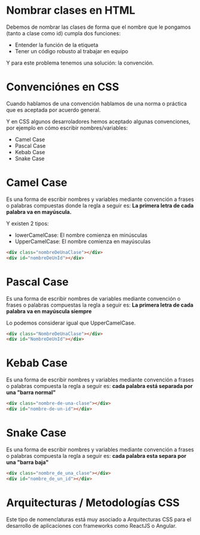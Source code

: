 # Nombrar clases en HTML

Debemos de nombrar las clases de forma que el nombre que le pongamos (tanto a clase como id) cumpla dos funciones:

- Entender la función de la etiqueta
- Tener un código robusto al trabajar en equipo

Y para este problema tenemos una solución: la convención.

# Convenciónes en CSS
Cuando hablamos de una convención hablamos de una norma o práctica que es aceptada por acuerdo general.

Y en CSS algunos desarroladores hemos aceptado algunas convenciones, por ejemplo en cómo escribir nombres/variables:
- Camel Case
- Pascal Case
- Kebab Case
- Snake Case

# Camel Case

Es una forma de escribir nombres y variables mediante convención a frases o palabras compuestas donde la regla a seguir es: **La primera letra de cada palabra va en mayúscula.**

Y existen 2 tipos:
- lowerCamelCase: El nombre comienza en minúsculas
- UpperCamelCase: El nombre comienza en mayúsculas

```html
<div class="nombreDeUnaClase"></div>
<div id="nombreDeUnId"></div>
```

# Pascal Case

Es una forma de escribir nombres de variables mediante convención o frases o palabras compuestas la regla a seguir es: **La primera letra de cada palabra va en mayúscula siempre**

Lo podemos considerar igual que UpperCamelCase.

```html
<div class="NombreDeUnaClase"></div>
<div id="NombreDeUnId"></div>
```

# Kebab Case

Es una forma de escribir nombres y variables mediante convención a frases o palabras compuesta la regla a seguir es: **cada palabra está separada por una "barra normal"**

```html
<div class="nombre-de-una-clase"></div>
<div id="nombre-de-un-id"></div>
```

# Snake Case
Es una forma de escribir nombres y variables mediante convención a frases o palabras compuesta la regla a seguir es: **cada palabra esta separa por una "barra baja"**

```html
<div class="nombre_de_una_clase"></div>
<div id="nombre_de_un_id"></div>
```

# Arquitecturas / Metodologías CSS

Este tipo de nomenclaturas está muy asociado a Arquitecturas CSS para el desarrollo de aplicaciones con frameworks como ReactJS o Angular.